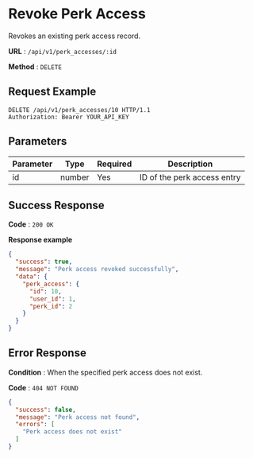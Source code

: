# Revoke Perk Access

Revokes an existing perk access record.

**URL** : `/api/v1/perk_accesses/:id`

**Method** : `DELETE`

## Request Example

```http
DELETE /api/v1/perk_accesses/10 HTTP/1.1
Authorization: Bearer YOUR_API_KEY
```

## Parameters

| Parameter | Type   | Required | Description                 |
|-----------|--------|----------|-----------------------------|
| id        | number | Yes      | ID of the perk access entry |

## Success Response

**Code** : `200 OK`

**Response example**

```json
{
  "success": true,
  "message": "Perk access revoked successfully",
  "data": {
    "perk_access": {
      "id": 10,
      "user_id": 1,
      "perk_id": 2
    }
  }
}
```

## Error Response

**Condition** : When the specified perk access does not exist.

**Code** : `404 NOT FOUND`

```json
{
  "success": false,
  "message": "Perk access not found",
  "errors": [
    "Perk access does not exist"
  ]
}
```



